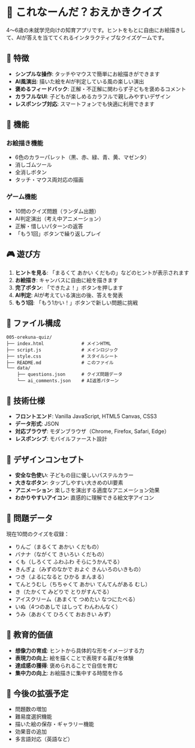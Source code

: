 # 🎨 これなーんだ？おえかきクイズ

4～6歳の未就学児向けの知育アプリです。ヒントをもとに自由にお絵描きして、AIが答えを当ててくれるインタラクティブなクイズゲームです。

## 🎯 特徴

- **シンプルな操作**: タッチやマウスで簡単にお絵描きができます
- **AI風演出**: 描いた絵をAIが判定している風の楽しい演出
- **褒めるフィードバック**: 正解・不正解に関わらず子どもを褒めるコメント
- **カラフルなUI**: 子どもが楽しめるカラフルで親しみやすいデザイン
- **レスポンシブ対応**: スマートフォンでも快適に利用できます

## 🚀 機能

### お絵描き機能
- 6色のカラーパレット（黒、赤、緑、青、黄、マゼンタ）
- 消しゴムツール
- 全消しボタン
- タッチ・マウス両対応の描画

### ゲーム機能
- 10問のクイズ問題（ランダム出題）
- AI判定演出（考え中アニメーション）
- 正解・惜しいパターンの返答
- 「もう1回」ボタンで繰り返しプレイ

## 🎮 遊び方

1. **ヒントを見る**: 「まるくて あかい くだもの」などのヒントが表示されます
2. **お絵描き**: キャンバスに自由に絵を描きます
3. **完了ボタン**: 「できたよ！」ボタンを押します
4. **AI判定**: AIが考えている演出の後、答えを発表
5. **もう1回**: 「もう1かい！」ボタンで新しい問題に挑戦

## 📁 ファイル構成

```
005-orekuna-quiz/
├── index.html              # メインHTML
├── script.js               # メインロジック
├── style.css               # スタイルシート
├── README.md               # このファイル
└── data/
    ├── questions.json      # クイズ問題データ
    └── ai_comments.json    # AI返答パターン
```

## 🔧 技術仕様

- **フロントエンド**: Vanilla JavaScript, HTML5 Canvas, CSS3
- **データ形式**: JSON
- **対応ブラウザ**: モダンブラウザ（Chrome, Firefox, Safari, Edge）
- **レスポンシブ**: モバイルファースト設計

## 🎨 デザインコンセプト

- **安全な色使い**: 子どもの目に優しいパステルカラー
- **大きなボタン**: タップしやすい大きめのUI要素
- **アニメーション**: 楽しさを演出する適度なアニメーション効果
- **わかりやすいアイコン**: 直感的に理解できる絵文字アイコン

## 📝 問題データ

現在10問のクイズを収録：
- りんご（まるくて あかい くだもの）
- バナナ（ながくて きいろい くだもの）
- くも（しろくて ふわふわ そらにうかんでる）
- きんぎょ（みずのなかで およぐ きんいろのいきもの）
- つき（よるになると ひかる まんまる）
- てんとうむし（ちちゃくて あかい てんてんがある むし）
- き（たかくて みどりで とりがすんでる）
- アイスクリーム（あまくて つめたい なつにたべる）
- いぬ（4つのあしで はしって わんわんなく）
- うみ（あおくて ひろくて おおきい みず）

## 🎯 教育的価値

- **想像力の育成**: ヒントから具体的な形をイメージする力
- **表現力の向上**: 絵を描くことで表現する喜びを体験
- **達成感の獲得**: 褒められることで自信を育む
- **集中力の向上**: お絵描きに集中する時間を作る

## 🚀 今後の拡張予定

- 問題数の増加
- 難易度選択機能
- 描いた絵の保存・ギャラリー機能
- 効果音の追加
- 多言語対応（英語など）
